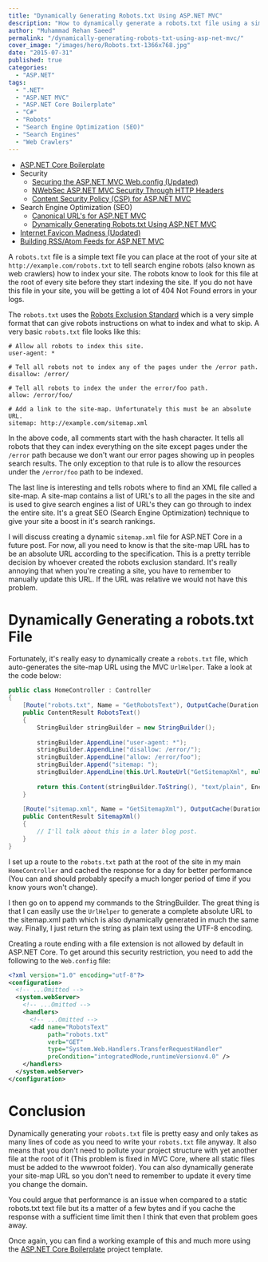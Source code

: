 ```yaml
---
title: "Dynamically Generating Robots.txt Using ASP.NET MVC"
description: "How to dynamically generate a robots.txt file using a simple ASP.NET MVC action method and only a few lines of code."
author: "Muhammad Rehan Saeed"
permalink: "/dynamically-generating-robots-txt-using-asp-net-mvc/"
cover_image: "/images/hero/Robots.txt-1366x768.jpg"
date: "2015-07-31"
published: true
categories:
  - "ASP.NET"
tags:
  - ".NET"
  - "ASP.NET MVC"
  - "ASP.NET Core Boilerplate"
  - "C#"
  - "Robots"
  - "Search Engine Optimization (SEO)"
  - "Search Engines"
  - "Web Crawlers"
---
```


- [ASP.NET Core Boilerplate](/asp-net-mvc-boilerplate/)
- Security
    - [Securing the ASP.NET MVC Web.config (Updated)](/securing-the-aspnet-mvc-web-config/)
    - [NWebSec ASP.NET MVC Security Through HTTP Headers](/nwebsec-asp-net-mvc-security-through-http-headers/)
    - [Content Security Policy (CSP) for ASP.NET MVC](/content-security-policy-for-asp-net-mvc/)
- Search Engine Optimization (SEO)
    - [Canonical URL's for ASP.NET MVC](/canonical-urls-for-asp-net-mvc/)
    - [Dynamically Generating Robots.txt Using ASP.NET MVC](/dynamically-generating-robots-txt-using-asp-net-mvc)
- [Internet Favicon Madness (Updated)](/internet-favicon-madness/)
- [Building RSS/Atom Feeds for ASP.NET MVC](/building-rssatom-feeds-for-asp-net-mvc/)

A `robots.txt` file is a simple text file you can place at the root of your site at `http://example.com/robots.txt` to tell search engine robots (also known as web crawlers) how to index your site. The robots know to look for this file at the root of every site before they start indexing the site. If you do not have this file in your site, you will be getting a lot of 404 Not Found errors in your logs.

The `robots.txt` uses the [Robots Exclusion Standard](http://en.wikipedia.org/wiki/Robots_exclusion_standard) which is a very simple format that can give robots instructions on what to index and what to skip. A very basic `robots.txt` file looks like this:

```
# Allow all robots to index this site.
user-agent: *

# Tell all robots not to index any of the pages under the /error path.
disallow: /error/

# Tell all robots to index the under the error/foo path.
allow: /error/foo/

# Add a link to the site-map. Unfortunately this must be an absolute URL.
sitemap: http://example.com/sitemap.xml
```

In the above code, all comments start with the hash character. It tells all robots that they can index everything on the site except pages under the `/error` path because we don't want our error pages showing up in peoples search results. The only exception to that rule is to allow the resources under the `/error/foo` path to be indexed.

The last line is interesting and tells robots where to find an XML file called a site-map. A site-map contains a list of URL's to all the pages in the site and is used to give search engines a list of URL's they can go through to index the entire site. It's a great SEO (Search Engine Optimization) technique to give your site a boost in it's search rankings.

I will discuss creating a dynamic `sitemap.xml` file for ASP.NET Core in a future post. For now, all you need to know is that the site-map URL has to be an absolute URL according to the specification. This is a pretty terrible decision by whoever created the robots exclusion standard. It's really annoying that when you're creating a site, you have to remember to manually update this URL. If the URL was relative we would not have this problem.

# Dynamically Generating a robots.txt File

Fortunately, it's really easy to dynamically create a `robots.txt` file, which auto-generates the site-map URL using the MVC `UrlHelper`. Take a look at the code below:

```cs
public class HomeController : Controller
{
    [Route("robots.txt", Name = "GetRobotsText"), OutputCache(Duration = 86400)]
    public ContentResult RobotsText()
    {
        StringBuilder stringBuilder = new StringBuilder();
        
        stringBuilder.AppendLine("user-agent: *");
        stringBuilder.AppendLine("disallow: /error/");
        stringBuilder.AppendLine("allow: /error/foo");
        stringBuilder.Append("sitemap: ");
        stringBuilder.AppendLine(this.Url.RouteUrl("GetSitemapXml", null, this.Request.Url.Scheme).TrimEnd('/'));
        
        return this.Content(stringBuilder.ToString(), "text/plain", Encoding.UTF8);
    }
    
    [Route("sitemap.xml", Name = "GetSitemapXml"), OutputCache(Duration = 86400)]
    public ContentResult SitemapXml()
    {
        // I'll talk about this in a later blog post.
    }
}
```

I set up a route to the `robots.txt` path at the root of the site in my main `HomeController` and cached the response for a day for better performance (You can and should probably specify a much longer period of time if you know yours won't change).

I then go on to append my commands to the StringBuilder. The great thing is that I can easily use the `UrlHelper` to generate a complete absolute URL to the sitemap.xml path which is also dynamically generated in much the same way. Finally, I just return the string as plain text using the UTF-8 encoding.

Creating a route ending with a file extension is not allowed by default in ASP.NET Core. To get around this security restriction, you need to add the following to the `Web.config` file:

```xml
<?xml version="1.0" encoding="utf-8"?>
<configuration>
  <!-- ...Omitted -->
  <system.webServer>
    <!-- ...Omitted -->
    <handlers>
      <!-- ...Omitted -->
      <add name="RobotsText" 
           path="robots.txt" 
           verb="GET" 
           type="System.Web.Handlers.TransferRequestHandler" 
           preCondition="integratedMode,runtimeVersionv4.0" />
    </handlers>
  </system.webServer>
</configuration>
```

# Conclusion

Dynamically generating your `robots.txt` file is pretty easy and only takes as many lines of code as you need to write your `robots.txt` file anyway. It also means that you don't need to pollute your project structure with yet another file at the root of it (This problem is fixed in MVC Core, where all static files must be added to the wwwroot folder). You can also dynamically generate your site-map URL so you don't need to remember to update it every time you change the domain.

You could argue that performance is an issue when compared to a static robots.txt text file but its a matter of a few bytes and if you cache the response with a sufficient time limit then I think that even that problem goes away.

Once again, you can find a working example of this and much more using the [ASP.NET Core Boilerplate](https://visualstudiogallery.msdn.microsoft.com/6cf50a48-fc1e-4eaf-9e82-0b2a6705ca7d) project template.
